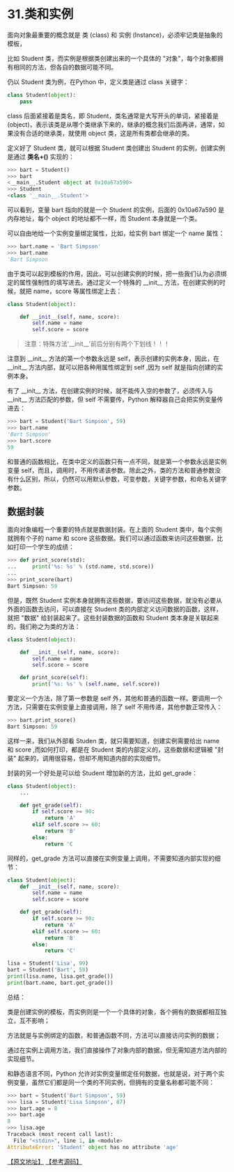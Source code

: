 # 31.类和实例

面向对象最重要的概念就是 类 (class) 和 实例 (Instance)，必须牢记类是抽象的模板，

比如 Student 类，而实例是根据类创建出来的一个具体的 "对象"，每个对象都拥有相同的方法，但各自的数据可能不同。

仍以 Student 类为例，在Python 中，定义类是通过 class 关键字：

````python
class Student(object):
    pass
````

class 后面紧接着是类名，即 Student，类名通常是大写开头的单词，紧接着是 (object)，表示该类是从哪个类继承下来的，继承的概念我们后面再讲，通常，如果没有合适的继承类，就使用 object 类，这是所有类都会继承的类。

定义好了 Student 类，就可以根据 Student 类创建出 Student 的实例，创建实例是通过 **类名+()** 实现的：
````python
>>> bart = Student()
>>> bart
<__main__.Student object at 0x10a67a590>
>>> Student
<class '__main__.Student'>
````

可以看到，变量 bart 指向的就是一个 Student 的实例，后面的 0x10a67a590 是内存地址，每个 object 的地址都不一样，而 Student 本身就是一个类。

可以自由地给一个实例变量绑定属性，比如，给实例 bart 绑定一个 name 属性：

````python
>>> bart.name = 'Bart Simpson'
>>> bart.name
'Bart Simpson
````

由于类可以起到模板的作用，因此，可以创建实例的时候，把一些我们认为必须绑定的属性强制性的填写进去。通过定义一个特殊的 \_\_init\_\_ 方法，在创建实例的时候，就把 name，score 等属性绑定上去：

````python
class Student(object):

    def __init__(self, name, score):
        self.name = name
        self.score = score
````

> 注意：特殊方法'\_\_init\_\_'前后分别有两个下划线！！！

注意到 \_\_init\_\_ 方法的第一个参数永远是 self，表示创建的实例本身，因此，在 \_\_init\_\_ 方法内部，就可以把各种用属性绑定到 self ,因为 self 就是指向创建的实例本身。

有了 \_\_init\_\_ 方法，在创建实例的时候，就不能传入空的参数了，必须传入与 \_\_init\_\_ 方法匹配的参数，但 self 不需要传，Python 解释器自己会把实例变量传进去：

````python
>>> bart = Student('Bart Simpson', 59)
>>> bart.name
'Bart Simpson'
>>> bart.score
59
````

和普通的函数相比，在类中定义的函数只有一点不同，就是第一个参数永远是实例变量 self，而且，调用时，不用传递该参数。除此之外，类的方法和普通参数没有什么区别，所以，仍然可以用默认参数，可变参数，关键字参数，和命名关键字参数。

## 数据封装

面向对象编程一个重要的特点就是数据封装。在上面的 Student 类中，每个实例就拥有个子的 name 和 score 这些数据。我们可以通过函数来访问这些数据，比如打印一个学生的成绩：

````python
>>> def print_score(std):
...     print('%s: %s' % (std.name, std.score))
...
>>> print_score(bart)
Bart Simpson: 59
````

但是，既然 Student 实例本身就拥有这些数据，要访问这些数据，就没有必要从外面的函数去访问，可以直接在 Student 类的内部定义访问数据的函数，这样，就把 "数据" 给封装起来了。这些封装数据的函数和 Student 类本身是关联起来的，我们称之为类的方法：

````python
class Student(object):

    def __init__(self, name, score):
        self.name = name
        self.score = score

    def print_score(self):
        print('%s: %s' % (self.name, self.score))
````

要定义一个方法，除了第一参数是 self 外，其他和普通的函数一样。要调用一个方法，只需要在实例变量上直接调用，除了 self 不用传递，其他参数正常传入：

````python
>>> bart.print_score()
Bart Simpson: 59
````

这样一来，我们从外部看 Studen 类，就只需要知道，创建实例需要给出 name 和 score ,而如何打印，都是在 Student 类的内部定义的，这些数据和逻辑被 "封装" 起来的，调用很容易，但却不用知道内部的实现细节。

封装的另一个好处是可以给 Student 增加新的方法，比如 get_grade：
````python
class Student(object):
    ...

    def get_grade(self):
        if self.score >= 90:
            return 'A'
        elif self.score >= 60:
            return 'B'
        else:
            return 'C
````

同样的，get_grade 方法可以直接在实例变量上调用，不需要知道内部实现的细节：

````python
class Student(object):
    def __init__(self, name, score):
        self.name = name
        self.score = score

    def get_grade(self):
        if self.score >= 90:
            return 'A'
        elif self.score >= 60:
            return 'B'
        else:
            return 'C'

````

````python
lisa = Student('Lisa', 99)
bart = Student('Bart', 59)
print(lisa.name, lisa.get_grade())
print(bart.name, bart.get_grade())
````

总结：

类是创建实例的模板，而实例则是一个一个具体的对象，各个拥有的数据都相互独立，互不影响；

方法就是与实例绑定的函数，和普通函数不同，方法可以直接访问实例的数据；

通过在实例上调用方法，我们直接操作了对象内部的数据，但无需知道方法内部的实现细节。

和静态语言不同，Python 允许对实例变量绑定任何数据，也就是说，对于两个实例变量，虽然它们都是同一个类的不同实例，但拥有的变量名称都可能不同：

````python
>>> bart = Student('Bart Simpson', 59)
>>> lisa = Student('Lisa Simpson', 87)
>>> bart.age = 8
>>> bart.age
8
>>> lisa.age
Traceback (most recent call last):
  File "<stdin>", line 1, in <module>
AttributeError: 'Student' object has no attribute 'age'
````

[【原文地址】](https://www.liaoxuefeng.com/wiki/0014316089557264a6b348958f449949df42a6d3a2e542c000/001431864715651c99511036d884cf1b399e65ae0d27f7e000) [【参考源码】](https://github.com/michaelliao/learn-python3/blob/master/samples/oop_basic/student.py)
